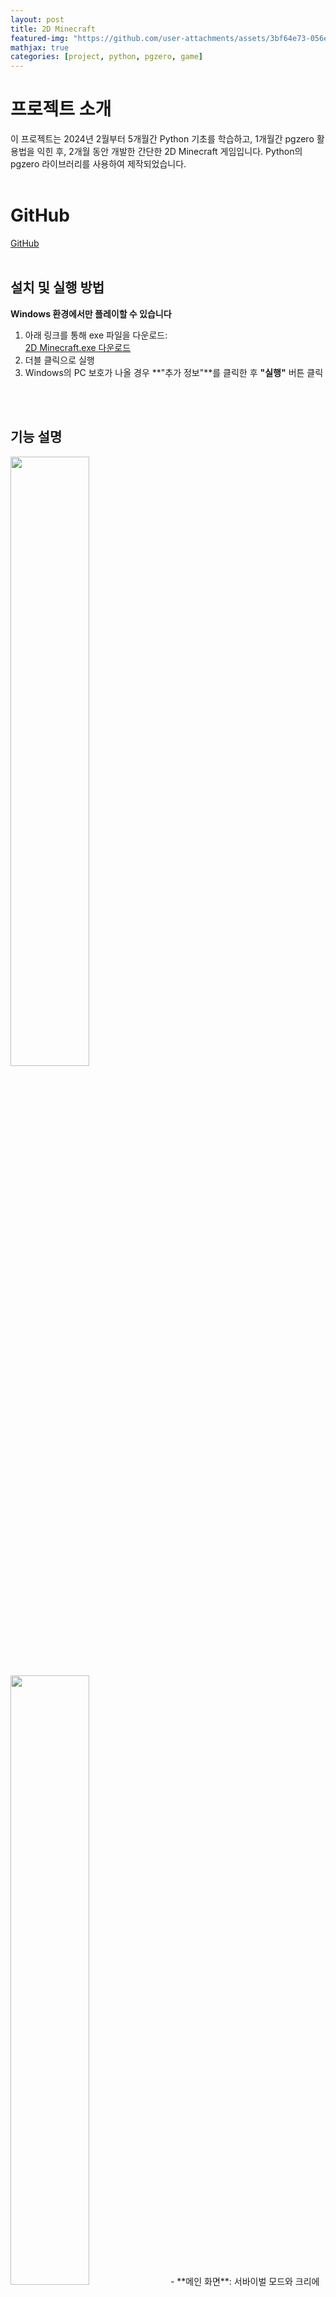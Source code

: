 ```yaml
---
layout: post
title: 2D Minecraft
featured-img: "https://github.com/user-attachments/assets/3bf64e73-056e-48ed-8959-d91b9c1d57c1"
mathjax: true
categories: [project, python, pgzero, game]
---
```


# 프로젝트 소개
이 프로젝트는 2024년 2월부터 5개월간 Python 기초를 학습하고, 1개월간 pgzero 활용법을 익힌 후, 2개월 동안 개발한 간단한 2D Minecraft 게임입니다. Python의 pgzero 라이브러리를 사용하여 제작되었습니다.
<br>
<br>

# GitHub
<a href="https://github.com/peoplegentle/2D-Minecraft" target="_blank">GitHub</a>
<br>
<br>

## 설치 및 실행 방법
**Windows 환경에서만 플레이할 수 있습니다**
1. 아래 링크를 통해 exe 파일을 다운로드:   
<a href="https://github.com/peoplegentle/2D-Minecraft/releases/download/v1.0.0/2D.Minecraft.exe">2D Minecraft.exe 다운로드</a>
2. 더블 클릭으로 실행
3. Windows의 PC 보호가 나올 경우 **"추가 정보"**를 클릭한 후 **"실행"** 버튼 클릭 
<br>
<br>


## 기능 설명
<img width="50%" src="https://github.com/user-attachments/assets/ac1b72df-1b21-45ff-af79-a49d84d91f75"/>
<img width="50%" src="https://github.com/user-attachments/assets/3bf64e73-056e-48ed-8959-d91b9c1d57c1"/>
- **메인 화면**: 서바이벌 모드와 크리에이티브 모드를 선택할 수 있습니다.
- **크리에이티브 모드**: 
  - 더블 클릭으로 블록을 파괴할 수 있습니다.
  - 우클릭으로 블록을 설치할 수 있으며, 1~9번 키를 사용하여 설치할 블록을 선택할 수 있습니다.
<br>
<br>


## 미래 계획
- 몬스터 추가
- 서바이벌 모드 추가
- 인벤토리 기능 확대
<br>
<br>

# Git
<a href="https://github.com/peoplegentle/2D-Minecraft" target="_blank">peoplegentle</a>
<br>
<br>

# Mentor
<a href="https://github.com/accio3014" target="_blank">accio</a>